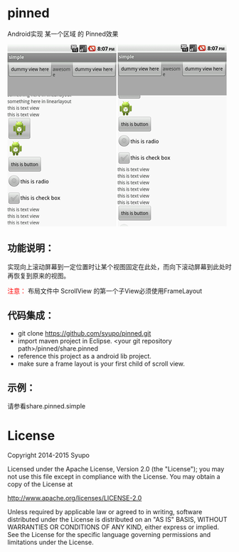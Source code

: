 pinned
======

Android实现 某一个区域 的 Pinned效果

![image](https://github.com/syupo/pinned/raw/master/sketch/pinned_picture.png)

功能说明：
-------------
实现向上滚动屏幕到一定位置时让某个视图固定在此处，而向下滚动屏幕到此处时再恢复到原来的视图。

<font style="color:#f00">注意：</font> 布局文件中 ScrollView 的第一个子View必须使用FrameLayout

代码集成：
-------------
+ git clone https://github.com/syupo/pinned.git
+ import maven project in Eclipse. &lt;your git repository path&gt;/pinned/share.pinned
+ reference this project as a android lib project.
+ make sure a frame layout is your first child of scroll view. 

示例：
-------------
请参看share.pinned.simple



License
======

Copyright 2014-2015 Syupo

Licensed under the Apache License, Version 2.0 (the "License"); 
you may not use this file except in compliance with the License. You may obtain a copy of the License at

 http://www.apache.org/licenses/LICENSE-2.0

Unless required by applicable law or agreed to in writing, software distributed under the License is distributed on an "AS IS" BASIS, WITHOUT WARRANTIES OR CONDITIONS OF ANY KIND, either express or implied. See the License for the specific language governing permissions and limitations under the License.

